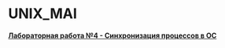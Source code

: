 # UNIX_MAI

**[Лабораторная работа №4 - Синхронизация процессов в ОС](https://github.com/Dermogod/UNIX_MAI/blob/main/hw_4.md)**
